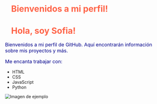 # Bienvenidos a mi perfil!

<style>
     <title>Ejemplo de CSS Interno</title>
    <!-- Aquí es donde colocas tu CSS interno -->
    <style>
        body {
            background-color: lightblue; /* Cambia el color de fondo del cuerpo de la página */
        }

        h1 {
            color: navy; /* Cambia el color del texto del encabezado h1 */
            margin-left: 20px; /* Agrega un margen a la izquierda del encabezado h1 */
        }

        p {
            font-size: 16px; /* Cambia el tamaño de la fuente del párrafo */
            color: darkblue; /* Cambia el color del texto del párrafo */
        }
h1 {
    color: #ff6347;
}
</style>

<h1>Hola, soy Sofia!</h1>
<p>Bienvenidos a mi perfil de GitHub. Aquí encontrarán información sobre mis proyectos y más.</p>

<p>Me encanta trabajar con:</p>
<ul>
    <li>HTML</li>
    <li>CSS</li>
    <li>JavaScript</li>
    <li>Python</li>
</ul>

<img src="https://via.placeholder.com/150" alt="Imagen de ejemplo">

<!-- Puedes añadir más HTML y CSS para personalizar aún más tu perfil -->
